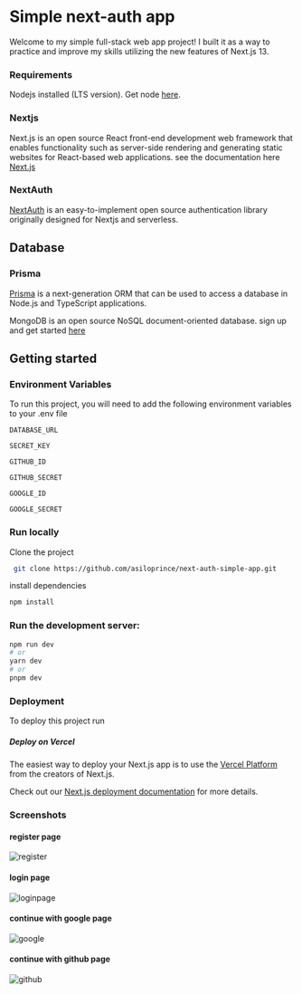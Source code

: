 # Simple next-auth app

Welcome to my simple full-stack web app project! I built it as a way to practice and improve my skills utilizing the new features of Next.js 13.

### Requirements

Nodejs installed (LTS version). Get node [here](https://nodejs.org/en/).

### Nextjs

Next.js is an open source React front-end development web framework that enables functionality such as server-side rendering and generating static websites for React-based web applications. see the documentation here [Next.js](https://nextjs.org/)

### NextAuth

[NextAuth](https://next-auth.js.org/) is an easy-to-implement open source authentication library originally designed for Nextjs and serverless.

## Database

### Prisma

[Prisma](https://www.prisma.io/)
is a next-generation ORM that can be used to access a database in Node.js and TypeScript applications.

MongoDB is an open source NoSQL document-oriented database. sign up and get started [here](https://www.mongodb.com/cloud/atlas/register?utm_source=google&utm_campaign=search_gs_pl_evergreen_atlas_general_prosp-brand_gic-null_apac-ph_ps-all_desktop_eng_lead&utm_term=mongo%20database&utm_medium=cpc_paid_search&utm_ad=p&utm_ad_campaign_id=2030069969&adgroup=77296614852&cq_cmp=2030069969&gad=1&gclid=CjwKCAjw8symBhAqEiwAaTA__NNbIRxIkuCJc2mphnaRAzZUKPLac6QzMUAXbqiOFCJWq1ayewz9oRoCfrIQAvD_BwE)

## Getting started

### Environment Variables

To run this project, you will need to add the following environment variables to your .env file

`DATABASE_URL`

`SECRET_KEY`

`GITHUB_ID`

`GITHUB_SECRET`

`GOOGLE_ID`

`GOOGLE_SECRET`

### Run locally

Clone the project

```bash
 git clone https://github.com/asiloprince/next-auth-simple-app.git
```

install dependencies

```bash
npm install
```

### Run the development server:

```bash
npm run dev
# or
yarn dev
# or
pnpm dev
```

### Deployment

To deploy this project run

##### Deploy on Vercel

The easiest way to deploy your Next.js app is to use the [Vercel Platform](https://vercel.com/new?utm_medium=default-template&filter=next.js&utm_source=create-next-app&utm_campaign=create-next-app-readme) from the creators of Next.js.

Check out our [Next.js deployment documentation](https://nextjs.org/docs/deployment) for more details.

### Screenshots
#### register page

![register](https://github.com/asiloprince/next-auth-simple-app/assets/85353436/b9450707-a421-4a71-9244-9f24440b75bd)
#### login page

![loginpage](https://github.com/asiloprince/next-auth-simple-app/assets/85353436/9336ee42-6349-4939-a1ba-16aa8cec1c02)
#### continue with google page

![google](https://github.com/asiloprince/next-auth-simple-app/assets/85353436/38d15a82-8177-4463-9011-bae8483324d0)
#### continue with github page

![github](https://github.com/asiloprince/next-auth-simple-app/assets/85353436/d8ffe32f-f435-4417-9e84-b74e729340f5)
